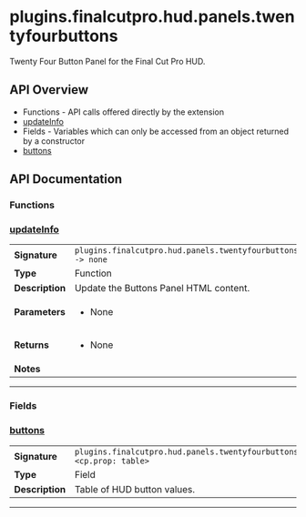 # plugins.finalcutpro.hud.panels.twentyfourbuttons

Twenty Four Button Panel for the Final Cut Pro HUD.

## API Overview
* Functions - API calls offered directly by the extension
 * [updateInfo](#updateInfo)
* Fields - Variables which can only be accessed from an object returned by a constructor
 * [buttons](#buttons)

## API Documentation

### Functions


### [updateInfo](#updateInfo)

|                                             |                                                                                     |
| --------------------------------------------|-------------------------------------------------------------------------------------|
| **Signature**                               | `plugins.finalcutpro.hud.panels.twentyfourbuttons.updateInfo() -> none`                                                                    |
| **Type**                                    | Function                                                                     |
| **Description**                             | Update the Buttons Panel HTML content.                                                                     |
| **Parameters**                              | <ul><li>None</li></ul> |
| **Returns**                                 | <ul><li>None</li></ul>          |
| **Notes**                                   | <ul></ul>                |

---
### Fields


### [buttons](#buttons)

|                                             |                                                                                     |
| --------------------------------------------|-------------------------------------------------------------------------------------|
| **Signature**                               | `plugins.finalcutpro.hud.panels.twentyfourbuttons.buttons <cp.prop: table>`                                                                    |
| **Type**                                    | Field                                                                     |
| **Description**                             | Table of HUD button values.                                                                     |

---

